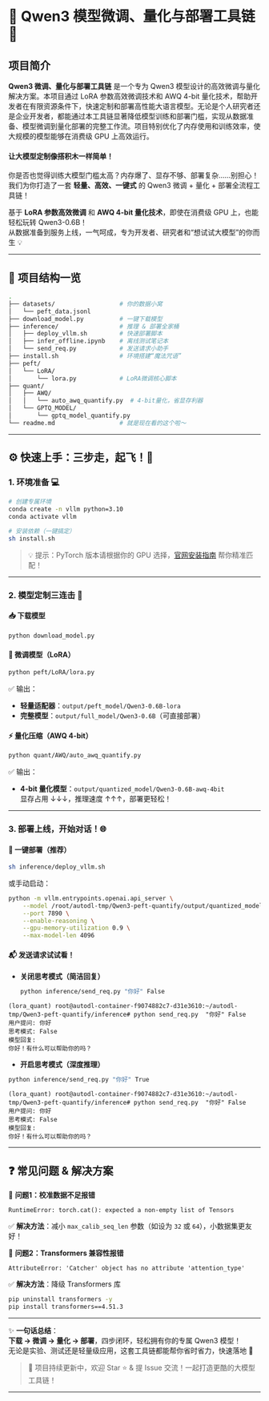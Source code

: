# 🌟 Qwen3 模型微调、量化与部署工具链 🚀

## 项目简介

**Qwen3 微调、量化与部署工具链** 是一个专为 Qwen3 模型设计的高效微调与量化解决方案。本项目通过 LoRA 参数高效微调技术和 AWQ 4-bit 量化技术，帮助开发者在有限资源条件下，快速定制和部署高性能大语言模型。无论是个人研究者还是企业开发者，都能通过本工具链显著降低模型训练和部署门槛，实现从数据准备、模型微调到量化部署的完整工作流。项目特别优化了内存使用和训练效率，使大规模的模型能够在消费级 GPU 上高效运行。
#### **让大模型定制像搭积木一样简单！**

你是否也觉得训练大模型门槛太高？内存爆了、显存不够、部署复杂……别担心！  
我们为你打造了一套 **轻量、高效、一键式** 的 Qwen3 微调 + 量化 + 部署全流程工具链！

基于 **LoRA 参数高效微调** 和 **AWQ 4-bit 量化技术**，即使在消费级 GPU 上，也能轻松玩转 Qwen3-0.6B！  
从数据准备到服务上线，一气呵成，专为开发者、研究者和“想试试大模型”的你而生 💡

---

## 📁 项目结构一览

```bash
.
├── datasets/                  # 你的数据小窝
│   └── peft_data.jsonl
├── download_model.py          # 一键下载模型
├── inference/                 # 推理 & 部署全家桶
│   ├── deploy_vllm.sh         # 快速部署脚本
│   ├── infer_offline.ipynb    # 离线测试笔记本
│   └── send_req.py            # 发送请求小助手
├── install.sh                 # 环境搭建“魔法咒语”
├── peft/
│   └── LoRA/
│       └── lora.py            # LoRA微调核心脚本
├── quant/
│   ├── AWQ/
│   │   └── auto_awq_quantify.py  # 4-bit量化，省显存利器
│   └── GPTQ_MODEL/
│       └── gptq_model_quantify.py
└── readme.md                  # 就是现在看的这个啦～
```

---

## ⚙️ 快速上手：三步走，起飞！🚀

### 1. 环境准备 💻

```bash
# 创建专属环境
conda create -n vllm python=3.10
conda activate vllm

# 安装依赖（一键搞定）
sh install.sh
```

> 💡 提示：PyTorch 版本请根据你的 GPU 选择，[官网安装指南](https://pytorch.org/get-started/locally/) 帮你精准匹配！

---

### 2. 模型定制三连击 🔧

#### 📥 下载模型
```bash
python download_model.py
```

#### 🔧 微调模型（LoRA）
```bash
python peft/LoRA/lora.py
```
✅ 输出：
- **轻量适配器**：`output/peft_model/Qwen3-0.6B-lora`
- **完整模型**：`output/full_model/Qwen3-0.6B`（可直接部署）

#### ⚡ 量化压缩（AWQ 4-bit）
```bash
python quant/AWQ/auto_awq_quantify.py
```
✅ 输出：
- **4-bit 量化模型**：`output/quantized_model/Qwen3-0.6B-awq-4bit`  
  显存占用 ↓↓↓，推理速度 ↑↑↑，部署更轻松！

---

### 3. 部署上线，开始对话！🌐

#### 🚀 一键部署（推荐）
```bash
sh inference/deploy_vllm.sh
```

或手动启动：
```bash
python -m vllm.entrypoints.openai.api_server \
    --model /root/autodl-tmp/Qwen3-peft-quantify/output/quantized_model/Qwen3-0.6B-awq-4bit \
    --port 7890 \
    --enable-reasoning \
    --gpu-memory-utilization 0.9 \
    --max-model-len 4096
```

#### 📬 发送请求试试看！

- **关闭思考模式（简洁回复）**
  ```bash
  python inference/send_req.py "你好" False
  ```

```
(lora_quant) root@autodl-container-f9074882c7-d31e3610:~/autodl-tmp/Qwen3-peft-quantify/inference# python send_req.py  "你好" False
用户提问: 你好
思考模式: False
模型回复:
你好！有什么可以帮助你的吗？
```

- **开启思考模式（深度推理）**
```bash
python inference/send_req.py "你好" True
```
  
  ```
(lora_quant) root@autodl-container-f9074882c7-d31e3610:~/autodl-tmp/Qwen3-peft-quantify/inference# python send_req.py  "你好" False
用户提问: 你好
思考模式: False
模型回复:
你好！有什么可以帮助你的吗？
  ```

---

## ❓ 常见问题 & 解决方案

🔧 **问题1：校准数据不足报错**
```
RuntimeError: torch.cat(): expected a non-empty list of Tensors
```
✅ **解决方法**：减小 `max_calib_seq_len` 参数（如设为 `32` 或 `64`），小数据集更友好！

🔧 **问题2：Transformers 兼容性报错**
```
AttributeError: 'Catcher' object has no attribute 'attention_type'
```
✅ **解决方法**：降级 Transformers 库
```bash
pip uninstall transformers -y
pip install transformers==4.51.3
```

---

✨ **一句话总结**：  
**下载 → 微调 → 量化 → 部署**，四步闭环，轻松拥有你的专属 Qwen3 模型！  
无论是实验、测试还是轻量级应用，这套工具链都能帮你省时省力，快速落地 🎉

> 💌 项目持续更新中，欢迎 Star ⭐ & 提 Issue 交流！一起打造更酷的大模型工具链！

--- 
